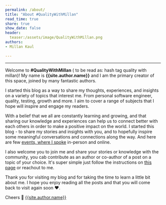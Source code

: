 ```yaml
---
permalink: /about/
title: "About #QualityWithMillan"
read_time: true
share: true
show_date: false
header:
  teaser:/assets/image/QualityWithMillan.png
authors:
- Millan Kaul
  
---
```

<hr>

Welcome to **#QualityWithMillan** ( to be read as: hash tag quality with millan)! My name is **{{site.author.name}}** and I am the primary creator of this space, joined by many fantastic authors.

I started this blog as a way to share my thoughts, experiences, and insights on a variety of topics that interest me. 
From personal software engineer, quality, testing, growth and more. I aim to cover a range of subjects that I hope will inspire and engage my readers.

With a belief that we all are constantly learning and growing, and that sharing our knowledge and experiences can help us to connect better with each others in order to make a positive impact on the world. I started this blog - to share my stories and insights with you, and to hopefully inspire some meaningful conversations and connections along the way. And here are few [events, where I spoke](https://qualitywithmillan.github.io/events) in-person and online.

I also welcome you to join me and share your stories or knowledge with the community, you cab contribute as an author or co-author of a post on a topic of your choice. It's super simple just follow the instructions on [this page](https://github.com/QualityWithMillan/qualitywithmillan.github.io/blob/prod/Co-Author-Instructions.md) or reachout to me.


Thank you for visiting my blog and for taking the time to learn a little bit about me. I hope you enjoy reading all the posts and that you will come back to visit again soon ❤️.


Cheers 🙌
[{{site.author.name}}](https://qualitywithmillan.github.io/)

